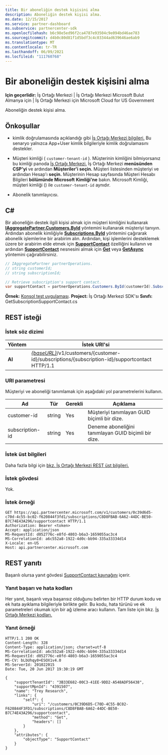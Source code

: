 ```yaml
---
title: Bir aboneliğin destek kişisini alma
description: Aboneliğin destek kişisi alma.
ms.date: 12/15/2017
ms.service: partner-dashboard
ms.subservice: partnercenter-sdk
ms.openlocfilehash: b6c98e5ed96f2ca4787e93504c9e094bd46ae783
ms.sourcegitcommit: d4b0c80d81f1d5bdf3c4c03344ad639646ae6ab9
ms.translationtype: MT
ms.contentlocale: tr-TR
ms.lasthandoff: 06/09/2021
ms.locfileid: "111760768"
---
```

# <a name="get-a-subscriptions-support-contact"></a>Bir aboneliğin destek kişisini alma

**Için geçerlidir:** İş Ortağı Merkezi | İş Ortağı Merkezi Microsoft Bulut Almanya için | İş Ortağı Merkezi için Microsoft Cloud for US Government

Aboneliğin destek kişisi alma.

## <a name="prerequisites"></a>Önkoşullar

- kimlik doğrulamasında açıklandığı gibi [İş Ortağı Merkezi bilgileri.](partner-center-authentication.md) Bu senaryo yalnızca App+User kimlik bilgileriyle kimlik doğrulamasını destekler.

- Müşteri kimliği ( `customer-tenant-id` ). Müşterinin kimliğini bilmiyorsanız bu kimliği panoda [İş Ortağı Merkezi.](https://partner.microsoft.com/dashboard) İş Ortağı Merkezi **menüsünden CSP'yi** ve ardından **Müşteriler'i seçin.** Müşteri listesinden müşteriyi ve ardından Hesap'ı **seçin.** Müşterinin Hesap sayfasında Müşteri Hesabı Bilgileri **bölümünde Microsoft** **Kimliği'ne** bakın. Microsoft Kimliği, müşteri kimliği () ile `customer-tenant-id` aynıdır.

- Abonelik tanımlayıcısı.

## <a name="c"></a>C\#

Bir aboneliğin destek ilgili kişisi almak için müşteri kimliğini kullanarak [**IAggregatePartner.Customers.ById**](/dotnet/api/microsoft.store.partnercenter.customers.icustomercollection.byid) yöntemini kullanarak müşteriyi tanıyın. Ardından abonelik kimliğiyle [**Subscriptions.ById**](/dotnet/api/microsoft.store.partnercenter.customerusers.icustomerusercollection.byid) yöntemini çağırarak abonelik işlemlerine bir arabirim alın. Ardından, kişi işlemlerini desteklemek üzere bir arabirim elde etmek için [**SupportContact**](/dotnet/api/microsoft.store.partnercenter.subscriptions.isubscription.supportcontact) özelliğini kullanın ve ardından [**SupportContact**](/dotnet/api/microsoft.store.partnercenter.models.subscriptions.supportcontact) nesnesini almak için [**Get**](/dotnet/api/microsoft.store.partnercenter.subscriptions.isubscriptionconversioncollection.get) veya [**GetAsync**](/dotnet/api/microsoft.store.partnercenter.subscriptions.isubscriptionconversioncollection.getasync) yöntemini çağırabilirsiniz.

``` csharp
// IAggregatePartner partnerOperations.
// string customerId;
// string subscriptionId;

// Retrieve subscription's support contact.
var supportContact = partnerOperations.Customers.ById(customerId).Subscriptions.ById(subscriptionId).SupportContact.Get();
```

**Örnek:** [Konsol test uygulaması](console-test-app.md). **Project:** İş Ortağı Merkezi SDK'sı **Sınıfı:** GetSubscriptionSupportContact.cs

## <a name="rest-request"></a>REST isteği

### <a name="request-syntax"></a>İstek söz dizimi

| Yöntem  | İstek URI'si                                                                                                                    |
|---------|--------------------------------------------------------------------------------------------------------------------------------|
| **Al** | [*{baseURL}*](partner-center-rest-urls.md)/v1/customers/{customer-id}/subscriptions/{subscription-id}/supportcontact HTTP/1.1 |

### <a name="uri-parameter"></a>URI parametresi

Müşteriyi ve aboneliği tanımlamak için aşağıdaki yol parametrelerini kullanın.

| Ad            | Tür   | Gerekli | Açıklama                                                     |
|-----------------|--------|----------|-----------------------------------------------------------------|
| customer-id     | string | Yes      | Müşteriyi tanımlayan GUID biçimli bir dize.           |
| subscription-id | string | Yes      | Deneme aboneliğini tanımlayan GUID biçimli bir dize. |

### <a name="request-headers"></a>İstek üst bilgileri

Daha fazla bilgi için [bkz. İş Ortağı Merkezi REST üst bilgileri.](headers.md)

### <a name="request-body"></a>İstek gövdesi

Yok.

### <a name="request-example"></a>İstek örneği

```http
GET https://api.partnercenter.microsoft.com/v1/customers/0c39d6d5-c70d-4c55-bc02-f620844f3fd1/subscriptions/C8D8FBAB-6A62-44DC-BE50-B7C74E43A296/supportcontact HTTP/1.1
Authorization: Bearer <token>
Accept: application/json
MS-RequestId: d052776c-e8fd-4803-b6a3-1659055ac3c4
MS-CorrelationId: a6c552a8-1922-4d0c-bb94-335a33334d14
X-Locale: en-US
Host: api.partnercenter.microsoft.com
```

## <a name="rest-response"></a>REST yanıtı

Başarılı olursa yanıt gövdesi [SupportContact kaynağını](subscription-resources.md#supportcontact) içerir.

### <a name="response-success-and-error-codes"></a>Yanıt başarı ve hata kodları

Her yanıt, başarılı veya başarısız olduğunu belirten bir HTTP durum kodu ve ek hata ayıklama bilgileriyle birlikte gelir. Bu kodu, hata türünü ve ek parametreleri okumak için bir ağ izleme aracı kullanın. Tam liste için bkz. [İş Ortağı Merkezi kodları.](error-codes.md)

### <a name="response-example"></a>Yanıt örneği

```http
HTTP/1.1 200 OK
Content-Length: 328
Content-Type: application/json; charset=utf-8
MS-CorrelationId: a6c552a8-1922-4d0c-bb94-335a33334d14
MS-RequestId: d052776c-e8fd-4803-b6a3-1659055ac3c4
MS-CV: bLbUhqy0+ESOX1v4.0
MS-ServerId: 201022015
Date: Tue, 20 Jun 2017 19:30:19 GMT

{
    "supportTenantId": "3B33E682-00C3-41EE-9DD2-A548ADF56438",
    "supportMpnId": "4391507",
    "name": "Trey Research",
    "links": {
        "self": {
            "uri": "/customers/0C39D6D5-C70D-4C55-BC02-F620844F3FD1/subscriptions/C8D8FBAB-6A62-44DC-BE50-B7C74E43A296/supportcontact",
            "method": "Get",
            "headers": []
        }
    },
    "attributes": {
        "objectType": "SupportContact"
    }
}
```
